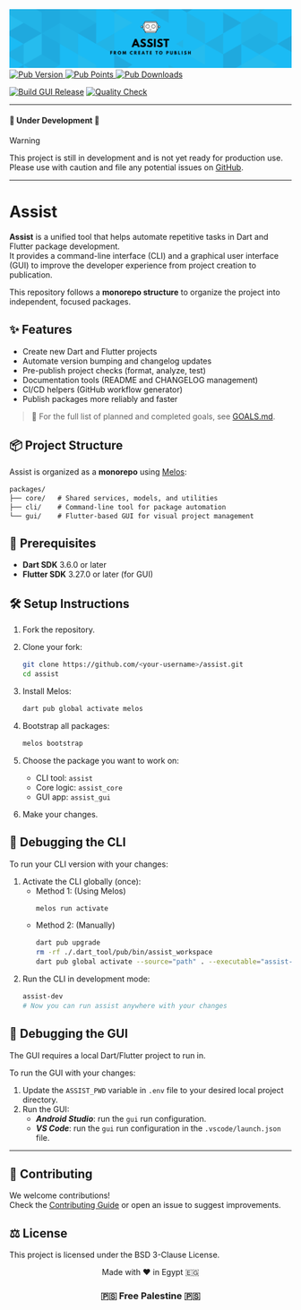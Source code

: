 <img src="assets/images/poster.png" alt="Poster"/>

<a href="https://pub.dev/packages/assist" target="_blank">
    <img src="https://img.shields.io/pub/v/assist.svg?label=Pub&labelColor=black&" alt="Pub Version"/>
    <img src="https://img.shields.io/pub/points/assist?label=Points&labelColor=black&color=229954" alt="Pub Points"/>
    <img src="https://img.shields.io/pub/dm/assist.svg?label=Downloads&labelColor=black&color=34495e" alt="Pub Downloads"/>
</a>

[![Build GUI Release](https://github.com/salah-rashad/assist/actions/workflows/build_gui_release.yml/badge.svg)](https://github.com/salah-rashad/assist/actions/workflows/build_gui_release.yml)
[![Quality Check](https://github.com/salah-rashad/assist/actions/workflows/pull_request.yml/badge.svg)](https://github.com/salah-rashad/assist/actions/workflows/pull_request.yml)

---

#### 🚧 Under Development 🚧

> [!WARNING]  
> This project is still in development and is not yet ready for production use.  
> Please use with caution and file any potential issues
> on [GitHub](https://github.com/salah-rashad/assist/issues).

---

# Assist

**Assist** is a unified tool that helps automate repetitive tasks in Dart and Flutter package
development.  
It provides a command-line interface (CLI) and a graphical user interface (GUI) to improve the
developer experience from project creation to publication.

This repository follows a **monorepo structure** to organize the project into independent, focused
packages.

## ✨ Features

- Create new Dart and Flutter projects
- Automate version bumping and changelog updates
- Pre-publish project checks (format, analyze, test)
- Documentation tools (README and CHANGELOG management)
- CI/CD helpers (GitHub workflow generator)
- Publish packages more reliably and faster

> 📄 For the full list of planned and completed goals, see [GOALS.md](./GOALS.md).

## 📦 Project Structure

Assist is organized as a **monorepo** using [Melos](https://melos.invertase.dev/):

```
packages/
├── core/   # Shared services, models, and utilities
├── cli/    # Command-line tool for package automation
└── gui/    # Flutter-based GUI for visual project management
```

## 🧰 Prerequisites

- **Dart SDK** 3.6.0 or later
- **Flutter SDK** 3.27.0 or later (for GUI)

## 🛠️ Setup Instructions

1. Fork the repository.

2. Clone your fork:
   ```bash
   git clone https://github.com/<your-username>/assist.git
   cd assist
   ```
3. Install Melos:
   ```bash
   dart pub global activate melos
   ```

4. Bootstrap all packages:
   ```bash
   melos bootstrap
   ```

5. Choose the package you want to work on:
   - CLI tool: `assist`
   - Core logic: `assist_core`
   - GUI app: `assist_gui`

6. Make your changes.

## 🐞 Debugging the CLI

To run your CLI version with your changes:

1. Activate the CLI globally (once):
   - Method 1: (Using Melos)
      ```bash
      melos run activate
      ```
   - Method 2: (Manually)
      ```bash
      dart pub upgrade
      rm -rf ./.dart_tool/pub/bin/assist_workspace
      dart pub global activate --source="path" . --executable="assist-dev" --overwrite
      ```
2. Run the CLI in development mode:
   ```bash
   assist-dev
   # Now you can run assist anywhere with your changes
   ```

## 🐞 Debugging the GUI

The GUI requires a local Dart/Flutter project to run in.

To run the GUI with your changes:

1. Update the `ASSIST_PWD` variable in `.env` file to your desired local project directory.
2. Run the GUI:
   - **_Android Studio_**: run  the `gui` run configuration.
   - **_VS Code_**: run the `gui` run configuration in the `.vscode/launch.json` file.

---

## 🤝 Contributing

We welcome contributions!  
Check the [Contributing Guide](CONTRIBUTING.md) or open an issue to suggest improvements.

## ⚖️ License

This project is licensed under the BSD 3-Clause License.


<div align="center">
  Made with ❤️ in Egypt 🇪🇬
  <br/>
  <h3>🇵🇸 Free Palestine 🇵🇸</h3>
</div>
